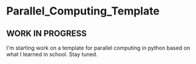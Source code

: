 # Parallel_Computing_Template

## WORK IN PROGRESS

I'm starting work on a template for parallel computing in python based on what I learned in school. Stay tuned.
